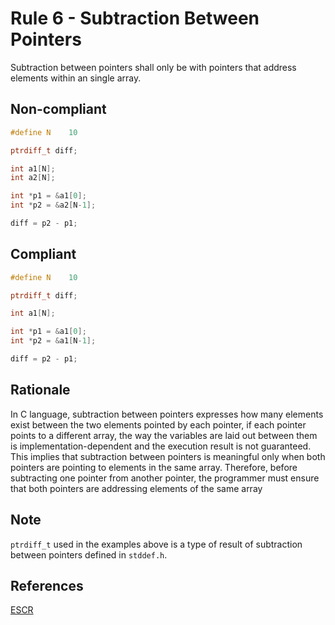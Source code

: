 # Rule 6 - Subtraction Between Pointers

Subtraction between pointers shall only be with pointers that address elements within an single array.

## Non-compliant

```c
#define N    10

ptrdiff_t diff;

int a1[N];
int a2[N];

int *p1 = &a1[0];
int *p2 = &a2[N-1];

diff = p2 - p1; 
```

## Compliant

```c
#define N    10

ptrdiff_t diff;

int a1[N];

int *p1 = &a1[0];
int *p2 = &a1[N-1];

diff = p2 - p1; 
```

## Rationale

In C language, subtraction between pointers expresses how many elements exist between the two elements pointed by each pointer, if each pointer points to a different array, the way the variables are laid out between them is implementation-dependent and the execution result is not guaranteed. This implies that subtraction between pointers is meaningful only when both pointers are pointing to elements in the same array. Therefore, before subtracting one pointer from another pointer, the programmer must ensure that both pointers are addressing elements of the same array

## Note

`ptrdiff_t` used in the examples above is a type of result of subtraction between pointers defined in `stddef.h`.

## References

[ESCR](../references.md#escr)
